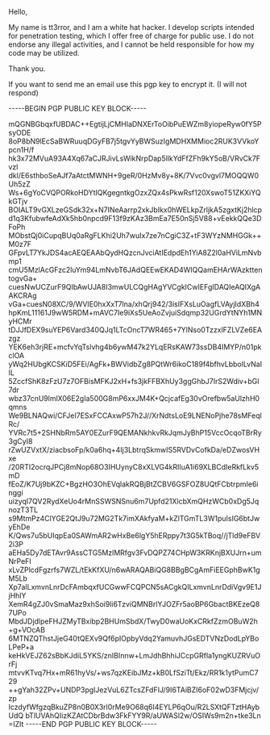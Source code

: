 Hello,

My name is tt3rror, and I am a white hat hacker. I develop scripts intended for penetration testing, which I offer free of charge for public use. I do not endorse any illegal activities, and I cannot be held responsible for how my code may be utilized.

Thank you.

If you want to send me an email use this pgp key to encrypt it. (I will not respond)


-----BEGIN PGP PUBLIC KEY BLOCK-----

mQGNBGbqxfUBDAC++EgtijLjCMHIaDNXErToOibPuEWZm8yiopeRyw0fY5PsyODE
8oP8bN9lEcSaBWRuuqDGyFB7j5tgvYyBWSuzIgMDHXMMioc2RUK3VVkoYpcn1H/f
hk3x72MVuA93A4Xq67aCJRJivLsWikNrpDap5llkYdFfZFh9kY5oB/VRvCk7Fvzl
dkl/E6sthboSeAJf7aAtctMWNH+9geR/0HzMv8y+8K/7Vvc0vgvl7MOQQW0Uh5zZ
Ws+6gYoCVQPORkoHDYtIQKgegntkgOzxZQx4sPkwRsf120XswoT51ZKXiYQkGTjv
BOIALT9vGXLzeGSdk32x+N7INeAarrp2xkJbIkx0hWELkpZrljkA5zgxtKj2hlcp
d1q3KfubwfeAdXk5hb0npcd9F13f9zKAz3BmEa7E50nSj5V88+vEekkQQe3DFoPh
MObstQj0iCupqBUq0aRgFLKhi2Uh7wuIx7ze7nCgiC3Z+tF3WYzNMHGGk++M0z7F
GFpvLT7YkJDS4acAEQEAAbQydHQzcnJvciAtIEdpdEh1YiA8Z2l0aHViLmNvbmp1
cmU5MzlAcGFzc2luYm94LmNvbT6JAdQEEwEKAD4WIQQamEHArWAzkttentogvGa+
cuesNwUCZurF9QIbAwUJA8I3mwULCQgHAgYVCgkICwIEFgIDAQIeAQIXgAAKCRAg
vGa+cuesN08XC/9/WVIE0hxXxT7lna/xhQrj942/3isIFXsLuOagfLVAyjIdXBh4
hpKmL11161J9wW5RDM+mAVC7Ie9iXs5UeAoZvjuiSdqmp32UGrdYtNYh1MNyHCMr
tDJJfDEX9suYEP6Vard340QJq1LTcOncT7WR465+7YlNso0TzzxlFZLVZe6EAzgz
YEK6eh3rjRE+mcfvYqTslvhg4b6ywM47k2YLqERsKAW73ssDB4IMYP/n01pkclOA
yWq2HUbgKCSKiD5FEi/AgFk+BWVidbZg8PQtWr6ikoC189f4bfhvLbbolLvNaIIL
5ZccfShK8zFzU7z7OFBisMFKJ2xH+fs3jkFFBXhUy3ggGhbJ7IrS2Wdiv+bGl7dr
wbz37cnU9lmlX06E2gIa500G8mP6xxJM4K+QcjcafEg30vOrefbw5aUlzhH0qmns
We9BLNAQwi/CFJeI7ESxFCCAxwP57h2J//XrNdtsLoE9LNENoPjhe78sMFeqlRc/
YVRc7t5+2SHNbRm5AY0EZurF9QEMANkhkvRkJqmJyBhP15VccOcqoTBrRy3gCyI8
rZwUZVxtX/ziacbsoFp/k0a6hq+4Ij3LbtrqSkmwIS5RVDvCofkDa/eDZwosVHxe
/20RTI2ocrqJPCj8mNop68O3IHUynyC8xXLVG4kRIluA1i69XLBCdIeRkfLkv5mD
fEoZ/K7Uj9bKZC+BgzHO3OhEVqlakRQBjBtZCBV6GSFOZ8UQtFCbtrpmIe6inggi
uizyqI7QV2RydXeUo4rMnSSWSNSnu6m7Upfd21XlcbXmQHzWCb0xDg5JqnozT3TL
s9MtmPz4ClYGE2QtJ9u72MG2Tk7imXAkfyaM+kZlTGmTL3W1puIsIG6btJwyEhDe
K/Qws7u5bUIqpEa0SAWmAR2wHxBe6lgY5hERppy7t3G5kTBoq//jTld9eFBV2i3P
aEHa5Dy7dETAvr9AssCTG5MzlMRfgv3FvDQPZ74CHpW3KRKnjBXUJrn+umNrPeFI
xLvZPlcdFgzrfs7WZL/tEkKfXU/n6wARAQABiQG8BBgBCgAmFiEEGphBwK1gM5Lb
Xp7aILxmvnLnrDcFAmbqxfUCGwwFCQPCN5sACgkQILxmvnLnrDdiVgv9E1JjHhlY
XemR4gZJ0vSmaMaz9xhSoi9li6TzviQMNBrlYJOZFr5aoBP6GbactBKEzeQ87UPo
MbdJDjdlpeFHJZMyTBxibp2BHUmSbdX/TwyD0waUoKxCRkfZzmOBuW2h+g+VOcAB
6MTNZQThstJjeG40tQEXv9Qf6pIOpbyVdq2YamuvhJGsEDTVNzDodLpYBoLPeP+a
keHkVEJZ62sBbKJdiL5YKS/znIBInnw+LmJdhBhhiJCcpGRfla1yngKUZRVuOrFj
mtvvKTvq7Hx+mR61hyVs/+ws7qzKEibJMz+kB0LfSziTt/Ekz/RR1k1ytPumC729
++gYah32ZPv+UNDP3pglJezVuL6ZTcsZFdFIJ/9I6TAiBZI6oF02wD3FMjcjv/zp
IczdyfWfgzqBkuZP8n0B0X3rl0rMe9O68q6I4EYLP6qOu/R2LSXtQFTztHAybUdQ
bTlUVAhQIizKZAtCDbrBdw3FkFYY9R/aUWASl2w/OSIWs9m2n+tke3Ln
=IZlt
-----END PGP PUBLIC KEY BLOCK-----
